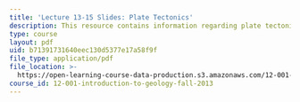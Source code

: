 ```yaml
---
title: 'Lecture 13-15 Slides: Plate Tectonics'
description: This resource contains information regarding plate tectonics.
type: course
layout: pdf
uid: b71391731640eec130d5377e17a58f9f
file_type: application/pdf
file_location: >-
  https://open-learning-course-data-production.s3.amazonaws.com/12-001-introduction-to-geology-fall-2013/b71391731640eec130d5377e17a58f9f_MIT12_001F13_Lec13-15slides.pdf
course_id: 12-001-introduction-to-geology-fall-2013
---
```

